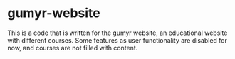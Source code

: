 # gumyr-website
This is a code that is written for the gumyr website, an educational website with different courses. Some features as user functionality are disabled for now, and courses are not filled with content.
